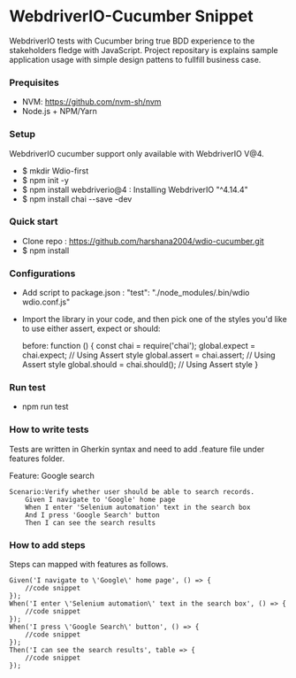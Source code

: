 WebdriverIO-Cucumber Snippet 
============================
WebdriverIO tests with Cucumber bring true BDD experience to the stakeholders fledge with JavaScript. Project repositary is explains sample application usage with simple design pattens to fullfill business case.

### Prequisites
* NVM: https://github.com/nvm-sh/nvm
* Node.js + NPM/Yarn

### Setup
WebdriverIO cucumber support only available with WebdriverIO V@4.

* $ mkdir Wdio-first
* $ npm init -y 
* $ npm install webdriverio@4 : Installing WebdriverIO "^4.14.4" 
* $ npm install chai --save -dev

### Quick start
* Clone repo : https://github.com/harshana2004/wdio-cucumber.git
* $ npm install

### Configurations 
* Add script to package.json : "test": "./node_modules/.bin/wdio wdio.conf.js"
* Import the library in your code, and then pick one of the styles you'd like to use 
  either assert, expect  or should:

    before: function () {
        const chai = require('chai');
        global.expect = chai.expect;   // Using Assert style
        global.assert = chai.assert;   // Using Assert style
        global.should = chai.should(); // Using Assert style
    }

### Run test
* npm run test

### How to write tests
Tests are written in Gherkin syntax and need to add .feature file under features folder.

Feature: Google search

    Scenario:Verify whether user should be able to search records.
        Given I navigate to 'Google' home page
        When I enter 'Selenium automation' text in the search box
        And I press 'Google Search' button
        Then I can see the search results

### How to add steps
Steps can mapped with features as follows.

    Given('I navigate to \'Google\' home page', () => {
        //code snippet 
    });
    When('I enter \'Selenium automation\' text in the search box', () => {
        //code snippet 
    });
    When('I press \'Google Search\' button', () => {
        //code snippet 
    });
    Then('I can see the search results', table => {
        //code snippet 
    });
